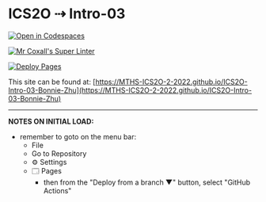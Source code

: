 # ICS2O ⇢ Intro-03

[![Open in Codespaces](https://classroom.github.com/assets/launch-codespace-f4981d0f882b2a3f0472912d15f9806d57e124e0fc890972558857b51b24a6f9.svg)](https://classroom.github.com/open-in-codespaces?assignment_repo_id=10021273)

[![Mr Coxall's Super Linter](https://github.com/MTHS-ICS2O-2-2022/ICS2O-Intro-03-Bonnie-Zhu/workflows/Mr%20Coxall's%20Super%20Linter/badge.svg)](https://github.com/MTHS-ICS2O-2-2022/ICS2O-Intro-03-Bonnie-Zhu/actions)

[![Deploy Pages](https://github.com/MTHS-ICS2O-2-2022/ICS2O-Intro-03-Bonnie-Zhu/workflows/Deploy%20Pages/badge.svg)](https://github.com/MTHS-ICS2O-2-2022/ICS2O-Intro-03-Bonnie-Zhu/actions)

This site can be found at: [https://MTHS-ICS2O-2-2022.github.io/ICS2O-Intro-03-Bonnie-Zhu](https://MTHS-ICS2O-2-2022.github.io/ICS2O-Intro-03-Bonnie-Zhu)

---

**NOTES ON INITIAL LOAD:**
- remember to goto on the menu bar:
  - File
  - Go to Repository
  - ⚙ Settings
  - 🗔 Pages
    - then from the "Deploy from a branch ▼" button, select "GitHub Actions"
